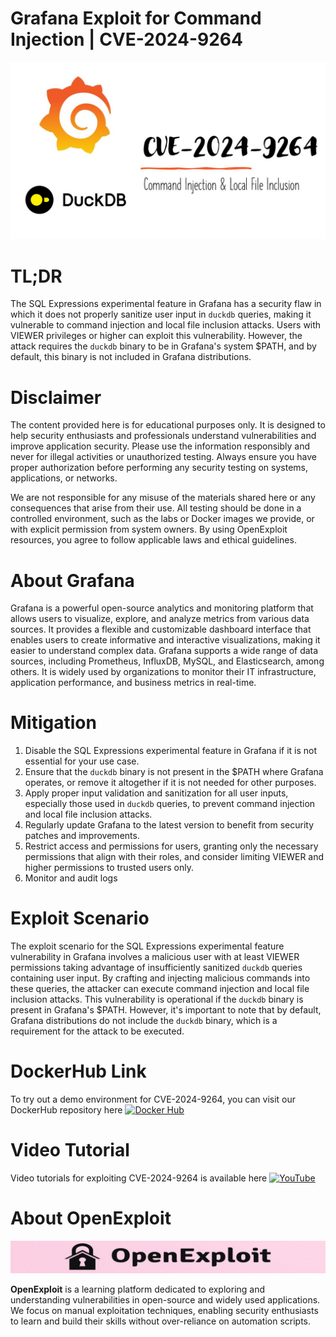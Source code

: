 # Grafana Exploit for Command Injection | CVE-2024-9264
![CVE-2024-9264](https://raw.githubusercontent.com/pawanjswal/pawanjswal.github.io/master/cve-2024-9264/assets/thumbnail.jpg)

# TL;DR
The SQL Expressions experimental feature in Grafana has a security flaw in which it does not properly sanitize user input in `duckdb` queries, making it vulnerable to command injection and local file inclusion attacks. Users with VIEWER privileges or higher can exploit this vulnerability. However, the attack requires the `duckdb` binary to be in Grafana's system $PATH, and by default, this binary is not included in Grafana distributions.

# Disclaimer

The content provided here is for educational purposes only. It is designed to help security enthusiasts and professionals understand vulnerabilities and improve application security. Please use the information responsibly and never for illegal activities or unauthorized testing. Always ensure you have proper authorization before performing any security testing on systems, applications, or networks.

We are not responsible for any misuse of the materials shared here or any consequences that arise from their use. All testing should be done in a controlled environment, such as the labs or Docker images we provide, or with explicit permission from system owners. By using OpenExploit resources, you agree to follow applicable laws and ethical guidelines.

# About Grafana
Grafana is a powerful open-source analytics and monitoring platform that allows users to visualize, explore, and analyze metrics from various data sources. It provides a flexible and customizable dashboard interface that enables users to create informative and interactive visualizations, making it easier to understand complex data. Grafana supports a wide range of data sources, including Prometheus, InfluxDB, MySQL, and Elasticsearch, among others. It is widely used by organizations to monitor their IT infrastructure, application performance, and business metrics in real-time.

# Mitigation
1. Disable the SQL Expressions experimental feature in Grafana if it is not essential for your use case.
2. Ensure that the `duckdb` binary is not present in the $PATH where Grafana operates, or remove it altogether if it is not needed for other purposes.
3. Apply proper input validation and sanitization for all user inputs, especially those used in `duckdb` queries, to prevent command injection and local file inclusion attacks.
4. Regularly update Grafana to the latest version to benefit from security patches and improvements.
5. Restrict access and permissions for users, granting only the necessary permissions that align with their roles, and consider limiting VIEWER and higher permissions to trusted users only.
6. Monitor and audit logs

# Exploit Scenario
The exploit scenario for the SQL Expressions experimental feature vulnerability in Grafana involves a malicious user with at least VIEWER permissions taking advantage of insufficiently sanitized `duckdb` queries containing user input. By crafting and injecting malicious commands into these queries, the attacker can execute command injection and local file inclusion attacks. This vulnerability is operational if the `duckdb` binary is present in Grafana's $PATH. However, it's important to note that by default, Grafana distributions do not include the `duckdb` binary, which is a requirement for the attack to be executed.

# DockerHub Link
To try out a demo environment for CVE-2024-9264, you can visit our DockerHub repository here [![Docker Hub](https://img.shields.io/badge/Docker_Hub-2496ED)](https://hub.docker.com/u/pawanjswal)

# Video Tutorial
Video tutorials for exploiting CVE-2024-9264 is available here [![YouTube](https://img.shields.io/badge/YouTube-FF0000)](https://www.youtube.com/@OpenExploit)

# About OpenExploit

![OpenExploit](https://raw.githubusercontent.com/pawanjswal/pawanjswal.github.io/master/assets/logo.png)

**OpenExploit** is a learning platform dedicated to exploring and understanding vulnerabilities in open-source and widely used applications. We focus on manual exploitation techniques, enabling security enthusiasts to learn and build their skills without over-reliance on automation scripts.